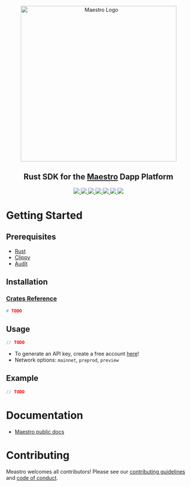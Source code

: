 <p align="center">
  <a href="https://www.gomaestro.org/">
    <img src="https://www.gomaestro.org/logos/LandingLogos/DarkLogo.svg" alt="Maestro Logo" width="425" />
  </a>
  <h2 align="center">Rust SDK for the <a href="https://www.gomaestro.org/">Maestro</a> Dapp Platform</h2>
  <p align="center">
    <a href="https://docs.gomaestro.org/docs/intro">
      <img src="https://img.shields.io/badge/-Docs-blue?style=flat-square&logo=semantic-scholar&logoColor=white" />
    </a>
    <a href="https://github.com/maestro-org/rust-sdk/blob/main/LICENSE">
      <img src="https://img.shields.io/github/license/maestro-org/rust-sdk?style=flat-square&label=License" />
    </a>
    <a href="https://github.com/maestro-org/haskell-sdk/actions/workflows/build.yml?query=branch%3Amain">
      <img src="https://img.shields.io/github/actions/workflow/status/maestro-org/rust-sdk/main.yml?style=flat-square&branch=main&label=Build" />
    </a>
    <a href="./CONTRIBUTING.md">
      <img src="https://img.shields.io/badge/PRs-welcome-brightgreen.svg?style=flat-square" />
    </a>
    <a href="https://twitter.com/GoMaestroOrg">
      <img src="https://img.shields.io/badge/-%40GoMaestroOrg-F3F1EF?style=flat-square&logo=twitter&logoColor=1D9BF0" />
    </a>
    <a href="https://discord.gg/ES2rDhBJt3">
      <img src="https://img.shields.io/badge/-Discord-414EEC?style=flat-square&logo=discord&logoColor=white" />
    </a>
    <a href="https://crates.io/crates/maestro-rust-sdk">
      <img src="https://img.shields.io/crates/maestro-rust-sdk" />
    </a>
  </p>
</p>

# Getting Started

## Prerequisites
* [Rust](https://www.rust-lang.org/tools/install)
* [Clippy](https://github.com/rust-lang/rust-clippy)
* [Audit](https://docs.rs/cargo-audit/latest/cargo_audit/)

## Installation

### [Crates Reference](TODO)

```bash
# TODO
```

## Usage

```rust
// TODO
```

* To generate an API key, create a free account [here](https://dashboard.gomaestro.org/)!
* Network options: `mainnet`, `preprod`, `preview`

## Example

```rust
// TODO
```

# Documentation

* [Maestro public docs](https://docs.gomaestro.org/)

# Contributing
Meastro welcomes all contributors! Please see our [contributing guidelines](CONTRIBUTING.md) and [code of conduct](CODE_OF_CONDUCT.md).
